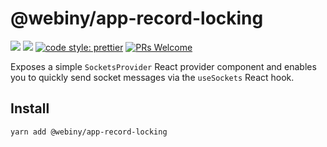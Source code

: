 # @webiny/app-record-locking
[![](https://img.shields.io/npm/dw/@webiny/app-record-locking.svg)](https://www.npmjs.com/package/@webiny/app-record-locking) 
[![](https://img.shields.io/npm/v/@webiny/app-record-locking.svg)](https://www.npmjs.com/package/@webiny/app-record-locking)
[![code style: prettier](https://img.shields.io/badge/code_style-prettier-ff69b4.svg?style=flat-square)](https://github.com/prettier/prettier)
[![PRs Welcome](https://img.shields.io/badge/PRs-welcome-brightgreen.svg?style=flat-square)](http://makeapullrequest.com)

Exposes a simple `SocketsProvider` React provider component and enables you to quickly send socket messages via the `useSockets` React hook.

## Install
```
yarn add @webiny/app-record-locking
```
